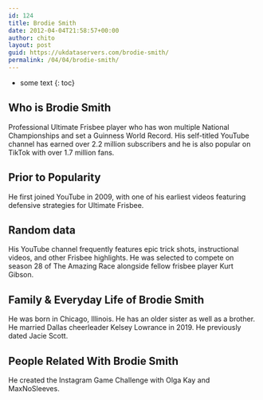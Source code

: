 ```yaml
---
id: 124
title: Brodie Smith
date: 2012-04-04T21:58:57+00:00
author: chito
layout: post
guid: https://ukdataservers.com/brodie-smith/
permalink: /04/04/brodie-smith/
---
```


* some text
{: toc}


## Who is  Brodie Smith
                  
                  
                  
Professional Ultimate Frisbee player who has won multiple National Championships and set a Guinness World Record. His self-titled YouTube channel has earned over 2.2 million subscribers and he is also popular on TikTok with over 1.7 million fans. 
                  
                
                
                
## Prior to Popularity 
                  
                  
                  
He first joined YouTube in 2009, with one of his earliest videos featuring defensive strategies for Ultimate Frisbee. 
                  
                
                
                
## Random data 
                  
                  
                  
His YouTube channel frequently features epic trick shots, instructional videos, and other Frisbee highlights. He was selected to compete on season 28 of The Amazing Race alongside fellow frisbee player Kurt Gibson. 
                  
                
                
                
## Family & Everyday Life of Brodie Smith
                  
                  
                  
He was born in Chicago, Illinois. He has an older sister as well as a brother. He married Dallas cheerleader Kelsey Lowrance in 2019. He previously dated Jacie Scott.  
                  
                
                
                
## People Related With  Brodie Smith
                  
                  
                  
He created the Instagram Game Challenge with Olga Kay and MaxNoSleeves. 
                  
                
              
            
          
          
          
    
    
  
